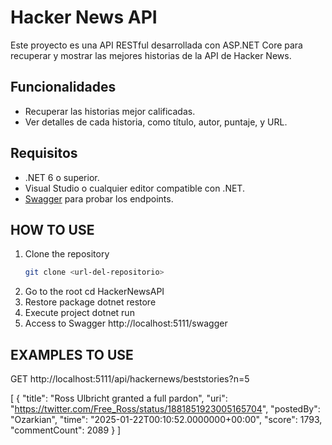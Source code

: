 # Hacker News API

Este proyecto es una API RESTful desarrollada con ASP.NET Core para recuperar y mostrar las mejores historias de la API de Hacker News.

## Funcionalidades
- Recuperar las historias mejor calificadas.
- Ver detalles de cada historia, como título, autor, puntaje, y URL.

## Requisitos
- .NET 6 o superior.
- Visual Studio o cualquier editor compatible con .NET.
- [Swagger](https://swagger.io/) para probar los endpoints.

## HOW TO USE
1. Clone the repository
   ```bash
   git clone <url-del-repositorio>
2. Go to the root 
   cd HackerNewsAPI
3. Restore package
    dotnet restore
4. Execute project
    dotnet run
5. Access to Swagger 
    http://localhost:5111/swagger
    
## EXAMPLES TO USE

GET http://localhost:5111/api/hackernews/beststories?n=5

[
  {
    "title": "Ross Ulbricht granted a full pardon",
    "uri": "https://twitter.com/Free_Ross/status/1881851923005165704",
    "postedBy": "Ozarkian",
    "time": "2025-01-22T00:10:52.0000000+00:00",
    "score": 1793,
    "commentCount": 2089
  }
]


